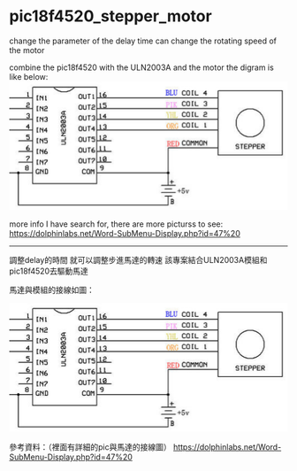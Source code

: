 # pic18f4520_stepper_motor

change the parameter of the delay time can change the rotating speed of the motor

combine the pic18f4520 with the ULN2003A and the motor
the digram is like below:
![image](https://github.com/F74046501/pic18f4520_stepper_motor/blob/master/diagram.png)

more info I have search for, there are more picturss to see:
https://dolphinlabs.net/Word-SubMenu-Display.php?id=47%20


-----------------------------------------------------------------------------------


調整delay的時間 就可以調整步進馬達的轉速
該專案結合ULN2003A模組和pic18f4520去驅動馬達

馬達與模組的接線如圖：

![image](https://github.com/F74046501/pic18f4520_stepper_motor/blob/master/diagram.png)

參考資料：（裡面有詳細的pic與馬達的接線圖）
https://dolphinlabs.net/Word-SubMenu-Display.php?id=47%20
